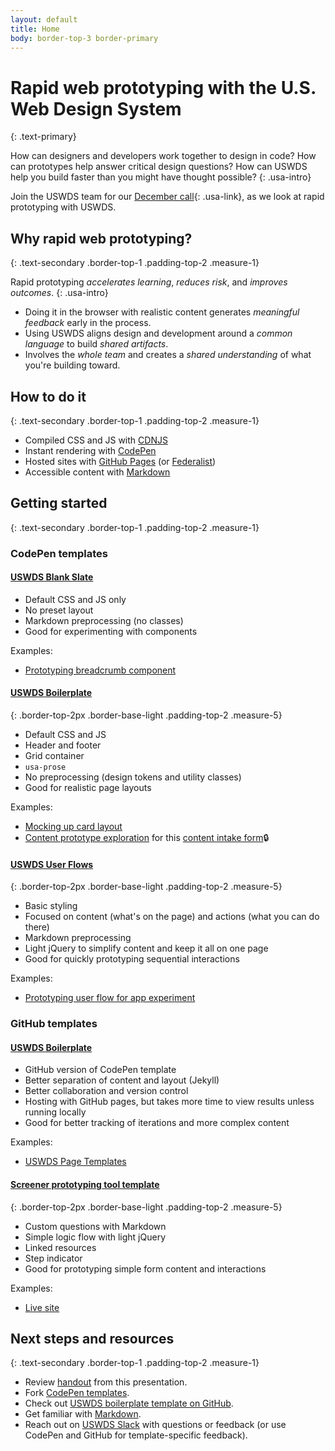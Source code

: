 ```yaml
---
layout: default
title: Home
body: border-top-3 border-primary
---
```

# Rapid web prototyping with the U.S. Web Design System
{: .text-primary}

How can designers and developers work together to design in code? How can prototypes help answer critical design questions? How can USWDS help you build faster than you might have thought possible?
{: .usa-intro}

Join the USWDS team for our [December call](https://digital.gov/event/2021/12/16/uswds-monthly-call-december-2021/){: .usa-link}, as we look at rapid prototyping with USWDS.

## Why rapid web prototyping?
{: .text-secondary .border-top-1 .padding-top-2 .measure-1}

Rapid prototyping *accelerates learning*, *reduces risk*, and *improves outcomes*.
{: .usa-intro}

- Doing it in the browser with realistic content generates *meaningful feedback* early in the process.
- Using USWDS aligns design and development around a *common language* to build *shared artifacts*.
- Involves the *whole team* and creates a *shared understanding* of what you're building toward.

## How to do it
{: .text-secondary .border-top-1 .padding-top-2 .measure-1}

- Compiled CSS and JS with [CDNJS](https://cdnjs.com/libraries/uswds)
- Instant rendering with [CodePen](https://codepen.io/)
- Hosted sites with [GitHub Pages](https://pages.github.com/) (or [Federalist](https://federalist.18f.gov/))
- Accessible content with [Markdown](https://docs.github.com/en/github/writing-on-github/getting-started-with-writing-and-formatting-on-github/basic-writing-and-formatting-syntax)

## Getting started
{: .text-secondary .border-top-1 .padding-top-2 .measure-1}

### CodePen templates

#### [USWDS Blank Slate](https://codepen.io/pglevy/pen/gOxNXGY)

- Default CSS and JS only
- No preset layout
- Markdown preprocessing (no classes)
- Good for experimenting with components

Examples:
- [Prototyping breadcrumb component](https://codepen.io/pglevy/pen/oNjBBow?editors=0100)

#### [USWDS Boilerplate](https://codepen.io/pglevy/pen/abBgJbe)
{: .border-top-2px .border-base-light .padding-top-2 .measure-5}

- Default CSS and JS
- Header and footer
- Grid container
- `usa-prose`
- No preprocessing (design tokens and utility classes)
- Good for realistic page layouts
  
Examples: 
- [Mocking up card layout](https://codepen.io/pglevy/pen/eYgrPxq?editors=1000)
- [Content prototype exploration](https://codepen.io/pglevy/pen/abLvdpB) for this [content intake form](https://docs.google.com/document/d/1EXWxaWL46OpxV9sLvsgPsJI3vOhXbYKAFMnm9ewtQ7s/edit#heading=h.r6vrqb78ivw)🔒

#### [USWDS User Flows](https://codepen.io/pglevy/pen/mdMZXOX)
{: .border-top-2px .border-base-light .padding-top-2 .measure-5}

- Basic styling
- Focused on content (what's on the page) and actions (what you can do there)
- Markdown preprocessing
- Light jQuery to simplify content and keep it all on one page
- Good for quickly prototyping sequential interactions

Examples:
- [Prototyping user flow for app experiment](https://codepen.io/pglevy/pen/dyzxPaM)

### GitHub templates

#### [USWDS Boilerplate](https://github.com/Bixal/uswds-boilerplate)

- GitHub version of CodePen template
- Better separation of content and layout (Jekyll)
- Better collaboration and version control
- Hosting with GitHub pages, but takes more time to view results unless running locally
- Good for better tracking of iterations and more complex content

Examples:
- [USWDS Page Templates](https://bixal.github.io/uswds-page-templates/)

#### [Screener prototyping tool template](https://github.com/Bixal/uswds-screener-prototyping-tool)
{: .border-top-2px .border-base-light .padding-top-2 .measure-5}

- Custom questions with Markdown
- Simple logic flow with light jQuery
- Linked resources
- Step indicator
- Good for prototyping simple form content and interactions

Examples:
- [Live site](https://bixal.github.io/uswds-screener-prototyping-tool/)

## Next steps and resources
{: .text-secondary .border-top-1 .padding-top-2 .measure-1}

- Review [handout](https://bixal.github.io/rwp-with-uswds/) from this presentation.
- Fork [CodePen templates](https://codepen.io/collection/waGRZM).
- Check out [USWDS boilerplate template on GitHub](https://github.com/Bixal/uswds-boilerplate).
- Get familiar with [Markdown](https://docs.github.com/en/github/writing-on-github/getting-started-with-writing-and-formatting-on-github/basic-writing-and-formatting-syntax).
- Reach out on [USWDS Slack](https://designsystem.digital.gov/about/community/) with questions or feedback (or use CodePen and GitHub for template-specific feedback).